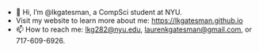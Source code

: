 - 👋 Hi, I’m @lkgatesman, a CompSci student at NYU.
- Visit my website to learn more about me: https://lkgatesman.github.io
- 📫 How to reach me: lkg282@nyu.edu, laurenkgatesman@gmail.com, or 717-609-6926.

<!---
lkgatesman/lkgatesman is a ✨ special ✨ repository because its `README.md` (this file) appears on your GitHub profile.
You can click the Preview link to take a look at your changes.
--->
